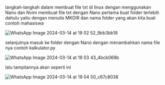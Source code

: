langkah-langkah dalam membuat file txt di linux dengan menggunakan Nano dan Nvim membuat file txt dengan Nano pertama buat folder terlebih dahulu yaitu dengan menulis MKDIR dan nama folder yang akan kita buat contoh mahasiswa

![WhatsApp Image 2024-03-14 at 19 02 52_9bb3bb18](https://github.com/amarhidayat12/PRATIKU-SISTEM-OPERASI/assets/127036105/86138d6f-e238-436f-a315-221b18d75328)

selanjutnya masuk ke folder dengan Nano dengan menambahkan nama file nya contoh kalkulator.py

![WhatsApp Image 2024-03-14 at 19 03 43_4bcb069b](https://github.com/amarhidayat12/PRATIKU-SISTEM-OPERASI/assets/127036105/fa859b45-9d77-4f6f-b0a0-1645dbac76ba)

lalu tampilannya akan seperti ini

![WhatsApp Image 2024-03-14 at 19 04 50_c67c8038](https://github.com/amarhidayat12/PRATIKU-SISTEM-OPERASI/assets/127036105/c1239202-dd87-4d2a-aba9-e0020947a8db)
